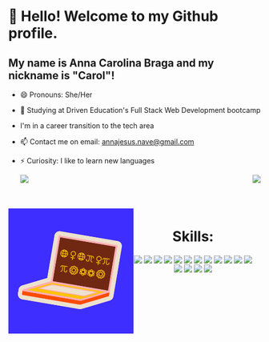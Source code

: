 # 👋 Hello! Welcome to my Github profile.
## My name is Anna Carolina Braga and my nickname is "Carol"!

- 😄 Pronouns: She/Her
- 🌱 Studying at Driven Education's Full Stack Web Development bootcamp
- I'm in a career transition to the tech area
- 📫 Contact me on email: annajesus.nave@gmail.com
- ⚡ Curiosity: I like to learn new languages

  <div>
  <img  height="180em" src="https://github-readme-stats.vercel.app/api?username=anna-braga-jesus&show_icons=true&theme=radical&include_all_commits=true&count_private=true"/>
  <img align="right" height="180em" src="https://github-readme-stats.vercel.app/api/top-langs/?username=anna-braga-jesus&layout=compact&langs_count=16&theme=radical"/>
</div>
<br>

<div  align="center"> 
<div style="display: inline_block"><br>
  <img align="left" height="250" src="giphy.gif">
  <h1 align="center"> Skills:</h1>
  <img align="center" src="https://img.shields.io/badge/HTML-239120?style=for-the-badge&logo=html5&logoColor=white">
  <img align="center" src="https://img.shields.io/badge/CSS-239120?&style=for-the-badge&logo=css3&logoColor=white">
  <img align="center" src="https://img.shields.io/badge/JavaScript-F7DF1E?style=for-the-badge&logo=javascript&logoColor=black">
  <img align="center" src="https://img.shields.io/badge/TypeScript-007ACC?style=for-the-badge&logo=typescript&logoColor=white">
  <img align="center" src="https://img.shields.io/badge/React-20232A?style=for-the-badge&logo=react&logoColor=61DAFB">
  <img align="center" src="https://img.shields.io/badge/PostgreSQL-316192?style=for-the-badge&logo=postgresql&logoColor=white">
   <img align="center" src="https://img.shields.io/badge/MongoDB-4EA94B?style=for-the-badge&logo=mongodb&logoColor=white">
  <img align="center" src="https://img.shields.io/badge/redis-%23DD0031.svg?&style=for-the-badge&logo=redis&logoColor=white">
  <img align="center" src="https://img.shields.io/badge/Prisma-3982CE?style=for-the-badge&logo=Prisma&logoColor=white">
  <img align="center" src="https://img.shields.io/badge/Heroku-430098?style=for-the-badge&logo=heroku&logoColor=white">
  <img align="center" src="https://img.shields.io/badge/Amazon_AWS-232F3E?style=for-the-badge&logo=amazon-aws&logoColor=white">
  <img align="center" src="https://img.shields.io/badge/Google_Cloud-4285F4?style=for-the-badge&logo=google-cloud&logoColor=white">
  <img align="center" src="https://img.shields.io/badge/Express.js-404D59?style=for-the-badge">
  <img align="center" src="https://img.shields.io/badge/Figma-F24E1E?style=for-the-badge&logo=figma&logoColor=white">
  <img align="center" src="https://img.shields.io/badge/Vercel-000000?style=for-the-badge&logo=vercel&logoColor=white">
    <img align="center" src="https://img.shields.io/badge/Jest-323330?style=for-the-badge&logo=Jest&logoColor=white">
</div>
  </div>
 
















